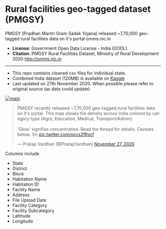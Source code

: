 # Rural facilities geo-tagged dataset (PMGSY)

PMGSY (Pradhan Mantri Gram Sadak Yojana) released ~7,70,000 geo-tagged rural facilities data on it's portal omms.nic.in

- **License**: Government Open Data License - India (GODL).
- **Citation**: PMGSY Rural Facilities Dataset, Ministry of Rural Development 2020 http://omms.nic.in
---
- This repo contains cleaned csv files for individual state.
- Combined India dataset (120MB) is available on [Kaggle](https://www.kaggle.com/pratapvardhan/770k-geotagged-rural-facilities-in-india-pmgsy)
- Last updated on 27th November 2020. When possible please refer to original source (as data could update)

[![main](share/pmgsy.png)](https://twitter.com/PratapVardhan/status/1332174593877020673)

<blockquote class="twitter-tweet"><p lang="en" dir="ltr">PMGSY recently released ~7,70,000 geo-tagged rural facilities data on it&#39;s portal. This map shows the density across India colored by category type (Agro, Education, Medical, Transport/Admin).<br><br>&#39;Glow&#39; signifies concentration. Read the thread for details. Caveats below. 1/n <a href="https://t.co/occs2fRvcf">pic.twitter.com/occs2fRvcf</a></p>&mdash; Pratap Vardhan (@PratapVardhan) <a href="https://twitter.com/PratapVardhan/status/1332174593877020673?ref_src=twsrc%5Etfw">November 27, 2020</a></blockquote>

Columns include

- State
- District
- Block
- Habitation Name
- Habitation ID
- Facility Name
- Address
- File Upload Date
- Facility Category
- Facility Subcategory
- Lattitude
- Longitude